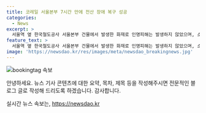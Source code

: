 ```yaml
---
title: 코레일 서울본부 7시간 만에 전산 장애 복구 성공
categories:
  - News
excerpt: >
  서울역 옆 한국철도공사 서울본부 건물에서 발생한 화재로 인명피해는 발생하지 않았으며, 소방당국의 빠른 대응으로 3시간 반 만에 불을 껐다. 화재로 인해 통신 설비 전선이 손상돼 기차역의 발권 업무와 자동발권기 이용이 중단됐지만, 코레일은 임시 복구를 통해 정상 운영으로 복귀했다. 현재 소방당국은 화재 원인과 피해 규모를 조사 중이다.
feature_text: >
  서울역 옆 한국철도공사 서울본부 건물에서 발생한 화재로 인명피해는 발생하지 않았으며, 소방당국의 빠른 대응으로 3시간 반 만에 불을 껐다. 화재로 인해 통신 설비 전선이 손상돼 기차역의 발권 업무와 자동발권기 이용이 중단됐지만, 코레일은 임시 복구를 통해 정상 운영으로 복귀했다. 현재 소방당국은 화재 원인과 피해 규모를 조사 중이다.
image: 'https://newsdao.kr/res/images/meta/newsdao_breakingnews.jpg'
---
```


<p><img src="https://newsdao.kr/res/images/meta/newsdao_breakingnews.jpg" alt="bookingtag 속보" /></p>

<p>안녕하세요. 뉴스 기사 콘텐츠에 대한 요약, 목차, 제목 등을 작성해주시면 전문적인 블로그 글로 작성해 드리도록 하겠습니다.  감사합니다.</p>
실시간 뉴스 속보는, <a href="https://newsdao.kr" rel="dofollow">https://newsdao.kr</a>


